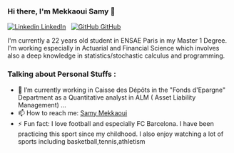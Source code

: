 ### Hi there, I'm Mekkaoui Samy 👋

[![Linkedin](https://i.stack.imgur.com/gVE0j.png) LinkedIn](https://www.linkedin.com/in/samy-mekkaoui-3ba12a1b6/)
&nbsp;
[![GitHub](https://i.stack.imgur.com/tskMh.png) GitHub](https://github.com/SamyMekk)


I'm currently a 22 years old student in ENSAE Paris in my Master 1 Degree. I'm working especially in Actuarial and Financial Science which involves also a deep knowledge in statistics/stochastic calculus and programming.

### Talking about Personal Stuffs : 


- 🔭 I’m currently working in Caisse des Dépôts in the "Fonds d'Epargne" Department as a Quantitative analyst in ALM ( Asset Liability Management) ...
- 📫 How to reach me: [Samy Mekkaoui](mailto:samy.mekkaoui@ensae.fr?subject=[GitHub]%20Source%20Han%20Sans)
- ⚡ Fun fact: I love football and especially FC Barcelona.  I have been practicing this sport since my childhood. I also enjoy watching a lot of sports including basketball,tennis,athletism

